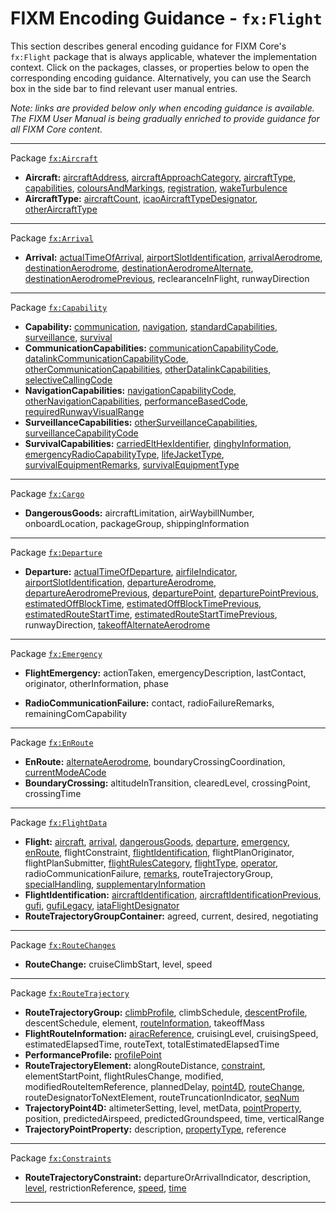 # FIXM Encoding Guidance - `fx:Flight`

This section describes general encoding guidance for FIXM Core's `fx:Flight` package that is always applicable, whatever the implementation context. 
Click on the packages, classes, or properties below to open the corresponding encoding guidance. 
Alternatively, you can use the Search box in the side bar to find relevant user manual entries.

*Note: links are provided below only when encoding guidance is available. The FIXM User Manual is being gradually enriched to provide guidance for all FIXM Core content.*

---
Package [`fx:Aircraft`]
- **Aircraft:** [aircraftAddress], [aircraftApproachCategory], [aircraftType], [capabilities], [coloursAndMarkings], [registration], [wakeTurbulence]
- **AircraftType:** [aircraftCount], [icaoAircraftTypeDesignator], [otherAircraftType]
---
Package [`fx:Arrival`]
- **Arrival:** [actualTimeOfArrival], [airportSlotIdentification], [arrivalAerodrome], [destinationAerodrome], [destinationAerodromeAlternate], [destinationAerodromePrevious], reclearanceInFlight, runwayDirection
---
Package [`fx:Capability`]
- **Capability:** [communication], [navigation], [standardCapabilities], [surveillance], [survival]
- **CommunicationCapabilities:** [communicationCapabilityCode], [datalinkCommunicationCapabilityCode], [otherCommunicationCapabilities], [otherDatalinkCapabilities], [selectiveCallingCode]
- **NavigationCapabilities:** [navigationCapabilityCode], [otherNavigationCapabilities], [performanceBasedCode], [requiredRunwayVisualRange]
- **SurveillanceCapabilities:** [otherSurveillanceCapabilities], [surveillanceCapabilityCode]
- **SurvivalCapabilities:** [carriedEltHexIdentifier], [dinghyInformation], [emergencyRadioCapabilityType], [lifeJacketType], [survivalEquipmentRemarks], [survivalEquipmentType]
---
Package [`fx:Cargo`]
- **DangerousGoods:** aircraftLimitation, airWaybillNumber, onboardLocation, packageGroup, shippingInformation
<!-- - **fx:DangerousGoodsPackageGroup:** dangerousGoodsPackage, shipmentDimensions -->
<!-- - **fx:DangerousGoodsPackage:** allPackedInOne, compatibilityGroup, dangerousGoodsLimitation, dangerousGoodsQuantity, hazardClass, packingGroup, properShippingName, radioactiveMaterials, shipmentDimensions, subsidiaryHazardClass, unNumber -->
---
Package [`fx:Departure`]
- **Departure:** [actualTimeOfDeparture], [airfileIndicator], [airportSlotIdentification], [departureAerodrome], [departureAerodromePrevious], [departurePoint], [departurePointPrevious], [estimatedOffBlockTime], [estimatedOffBlockTimePrevious], [estimatedRouteStartTime], [estimatedRouteStartTimePrevious], runwayDirection, [takeoffAlternateAerodrome]
---
Package [`fx:Emergency`]
- **FlightEmergency:** actionTaken, emergencyDescription, lastContact, originator, otherInformation, phase
<!-- - **fx:LastContactType:** lastContactFrequency, lastContactTime, lastContactUnit, position -->
- **RadioCommunicationFailure:** contact, radioFailureRemarks, remainingComCapability
---
Package [`fx:EnRoute`]
- **EnRoute:** [alternateAerodrome], boundaryCrossingCoordination, [currentModeACode]
- **BoundaryCrossing:** altitudeInTransition, clearedLevel, crossingPoint, crossingTime
---
Package [`fx:FlightData`]
- **Flight:** [aircraft], [arrival], [dangerousGoods], [departure], [emergency], [enRoute], flightConstraint, [flightIdentification], flightPlanOriginator, flightPlanSubmitter, [flightRulesCategory], [flightType], [operator], radioCommunicationFailure, [remarks], routeTrajectoryGroup, [specialHandling], [supplementaryInformation]
- **FlightIdentification:** [aircraftIdentification], [aircraftIdentificationPrevious], [gufi], [gufiLegacy], [iataFlightDesignator]
- **RouteTrajectoryGroupContainer:** agreed, current, desired, negotiating
---
Package [`fx:RouteChanges`]
- **RouteChange:** cruiseClimbStart, level, speed 
---
Package [`fx:RouteTrajectory`]
- **RouteTrajectoryGroup:** [climbProfile], climbSchedule, [descentProfile], descentSchedule, element, [routeInformation], takeoffMass
- **FlightRouteInformation:** [airacReference], cruisingLevel, cruisingSpeed, estimatedElapsedTime, routeText, totalEstimatedElapsedTime
- **PerformanceProfile:** [profilePoint]
- **RouteTrajectoryElement:** alongRouteDistance, [constraint], elementStartPoint, flightRulesChange, modified, modifiedRouteItemReference, plannedDelay, [point4D], [routeChange], routeDesignatorToNextElement, routeTruncationIndicator, [seqNum]
- **TrajectoryPoint4D:** altimeterSetting, level, metData, [pointProperty], position, predictedAirspeed, predictedGroundspeed, time, verticalRange
- **TrajectoryPointProperty:** description, [propertyType], reference
---
Package [`fx:Constraints`]
- **RouteTrajectoryConstraint:** departureOrArrivalIndicator, description, [level], restrictionReference, [speed], [time]
---

<!----------------------------------------------------->
<!-- Links for fx:Aircraft -->
[`fx:Aircraft`]: general-guidance/fx_Aircraft
[aircraftAddress]: general-guidance/fx_Aircraft?id=aircraftaddress
[aircraftType]: general-guidance/fx_Aircraft?id=aircrafttype
[registration]: general-guidance/fx_Aircraft?id=registration
[capabilities]: general-guidance/fx_Capability
[aircraftCount]: general-guidance/fx_Aircraft?id=aircraftcount
[aircraftApproachCategory]: general-guidance/fx_Aircraft?id=aircraftApproachCategory
[coloursAndMarkings]: general-guidance/fx_Aircraft?id=coloursAndMarkings
[wakeTurbulence]: general-guidance/fx_Aircraft?id=wakeTurbulence
[icaoAircraftTypeDesignator]: general-guidance/fx_Aircraft?id=icaoAircraftTypeDesignator
[otherAircraftType]: general-guidance/fx_Aircraft?id=otherAircraftType

<!-- Links for fx:Arrival -->
[`fx:Arrival`]: general-guidance/fx_Arrival
[destinationAerodromePrevious]: general-guidance/fx_FlightData?id=aircraftidentificationprevious
[actualTimeOfArrival]: general-guidance/fx_Arrival?id=actualTimeOfArrival
[arrivalAerodrome]: general-guidance/fx_Arrival?id=arrivalAerodrome
[destinationAerodrome]: general-guidance/fx_Arrival?id=destinationAerodrome
[destinationAerodromeAlternate]: general-guidance/fx_Arrival?id=destinationAerodromeAlternate

<!-- Links for fx:Capability -->
[`fx:Capability`]: general-guidance/fx_Capability
[communication]: general-guidance/fx_Capability?id=communication
[selectiveCallingCode]: general-guidance/fx_Capability?id=selectivecallingcode
[navigation]: general-guidance/fx_Capability?id=navigation
[standardCapabilities]: general-guidance/fx_Capability?id=standardCapabilities
[surveillance]: general-guidance/fx_Capability?id=surveillance
[survival]: general-guidance/fx_Capability?id=survival
[communicationCapabilityCode]: general-guidance/fx_Capability?id=communicationCapabilityCode
[datalinkCommunicationCapabilityCode]: general-guidance/fx_Capability?id=datalinkCommunicationCapabilityCode
[otherCommunicationCapabilities]: general-guidance/fx_Capability?id=otherCommunicationCapabilities
[otherDatalinkCapabilities]: general-guidance/fx_Capability?id=otherDatalinkCapabilities
[navigationCapabilityCode]: general-guidance/fx_Capability?id=navigationCapabilityCode
[otherNavigationCapabilities]: general-guidance/fx_Capability?id=otherNavigationCapabilities
[performanceBasedCode]: general-guidance/fx_Capability?id=performanceBasedCode
[requiredRunwayVisualRange]: general-guidance/fx_Capability?id=requiredRunwayVisualRange
[otherSurveillanceCapabilities]: general-guidance/fx_Capability?id=otherSurveillanceCapabilities
[surveillanceCapabilityCode]: general-guidance/fx_Capability?id=surveillanceCapabilityCode
[carriedEltHexIdentifier]: general-guidance/fx_Capability?id=carriedEltHexIdentifier
[dinghyInformation]: general-guidance/fx_Capability?id=dinghyInformation
[emergencyRadioCapabilityType]: general-guidance/fx_Capability?id=emergencyRadioCapabilityType
[lifeJacketType]: general-guidance/fx_Capability?id=lifeJacketType
[survivalEquipmentRemarks]: general-guidance/fx_Capability?id=survivalEquipmentRemarks
[survivalEquipmentType]: general-guidance/fx_Capability?id=survivalEquipmentType


<!-- Links for fx:Cargo -->
[`fx:Cargo`]: general-guidance/fx_Cargo

<!-- Links for fx:Departure -->
[`fx:Departure`]: general-guidance/fx_Departure
[airfileIndicator]: general-guidance/fx_Departure?id=airfileindicator
[airportslotidentification]: general-guidance/fx_Departure?id=airportslotidentification
[departureAerodrome]: general-guidance/fx_Departure?id=departureaerodrome-departurepoint
[departureAerodromePrevious]: general-guidance/fx_FlightData?id=aircraftidentificationprevious
[departurePoint]: general-guidance/fx_Departure?id=departureaerodrome-departurepoint
[departurePointPrevious]: general-guidance/fx_FlightData?id=aircraftidentificationprevious
[estimatedOffBlockTime]: general-guidance/fx_Departure?id=estimatedoffblocktime-estimatedroutestarttime
[estimatedOffBlockTimePrevious]: general-guidance/fx_FlightData?id=aircraftidentificationprevious
[estimatedRouteStartTime]: general-guidance/fx_Departure?id=estimatedoffblocktime-estimatedroutestarttime
[estimatedRouteStartTimePrevious]: general-guidance/fx_FlightData?id=aircraftidentificationprevious
[actualTimeOfDeparture]: general-guidance/fx_Departure?id=actualTimeOfDeparture
[takeoffAlternateAerodrome]: general-guidance/fx_Departure?id=takeoffAlternateAerodrome

<!-- Links for fx:Emergency -->
[`fx:Emergency`]: general-guidance/fx_Emergency

<!-- Links for fx:EnRoute -->
[`fx:EnRoute`]: general-guidance/fx_EnRoute
[alternateAerodrome]: general-guidance/fx_EnRoute?id=alternateAerodrome
[currentModeACode]: general-guidance/fx_EnRoute?id=currentModeACode

<!-- Links for fx:FlightData -->
[`fx:FlightData`]: general-guidance/fx_FlightData
[aircraft]: general-guidance/fx_Aircraft?id=encoding-guidance-for-fxaircraft
[arrival]: general-guidance/fx_Arrival?id=encoding-guidance-for-fxarrival
[dangerousGoods]: general-guidance/fx_Cargo?id=encoding-guidance-for-fxcargo
[departure]: general-guidance/fx_Departure?id=encoding-guidance-for-fxdeparture
[emergency]: general-guidance/fx_Emergency?id=encoding-guidance-for-fxemergency
[enRoute]: general-guidance/fx_EnRoute?id=encoding-guidance-for-fxenroute
[flightIdentification]: general-guidance/fx_FlightData?id=flightidentification
[aircraftIdentification]: general-guidance/fx_FlightData?id=aircraftidentification
[aircraftIdentificationPrevious]: general-guidance/fx_FlightData?id=aircraftidentificationprevious
[gufi]: general-guidance/fx_FlightData?id=gufi
[gufiLegacy]: general-guidance/fx_FlightData?id=compatibility-with-fixm-core-420
[flightRulesCategory]: general-guidance/fx_FlightData?id=flightRulesCategory
[flightType]: general-guidance/fx_FlightData?id=flightType
[operator]: general-guidance/fx_FlightData?id=operator
[remarks]: general-guidance/fx_FlightData?id=remarks
[specialHandling]: general-guidance/fx_FlightData?id=specialHandling
[supplementaryInformation]: general-guidance/fx_FlightData?id=supplementaryInformation
[iataFlightDesignator]: general-guidance/fx_FlightData?id=iataFlightDesignator


<!-- Links for fx:RouteChanges -->
[`fx:RouteChanges`]: general-guidance/fx_RouteChanges

<!-- Links for fx:RouteTrajectory -->
[`fx:RouteTrajectory`]: general-guidance/fx_RouteTrajectory
[climbProfile]: general-guidance/fx_RouteTrajectory?id=climbprofile-descentprofile
[descentProfile]: general-guidance/fx_RouteTrajectory?id=climbprofile-descentprofile
[profilePoint]: general-guidance/fx_RouteTrajectory?id=climbprofile-descentprofile
[routeInformation]: general-guidance/fx_RouteTrajectory?id=routeinformation
[point4D]: general-guidance/fx_RouteTrajectory?id=point4d
[pointProperty]: general-guidance/fx_RouteTrajectory?id=pointproperty
[propertyType]: general-guidance/fx_RouteTrajectory?id=pointproperty
[element]: general-guidance/fx_RouteTrajectory?id=element
[airacReference]: general-guidance/fx_RouteTrajectory?id=airacreference
[constraint]: general-guidance/fx_Constraints?id=encoding-guidance-for-fxconstraints
[routeChange]: general-guidance/fx_RouteChanges?id=encoding-guidance-for-fxroutechanges
[seqNum]: general-guidance/fb_Types?id=count-sequence-numbers

<!-- Links for fx:Constraints -->
[`fx:Constraints`]: general-guidance/fx_Constraints
[level]: general-guidance/fx_Constraints?id=level
[speed]: general-guidance/fx_Constraints?id=speed
[time]: general-guidance/fx_Constraints?id=time

<!-----------------------------------------------------> 
